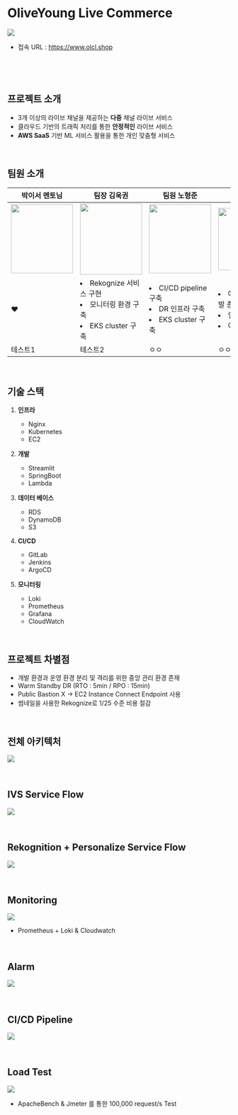 # OliveYoung Live Commerce 

<img src="https://github.com/nhj7804/Oliveyoung-LiveStream/blob/main/images/Project-Logo.png">

- 접속 URL : https://www.olcl.shop

&nbsp;

&nbsp;

## 프로젝트 소개

- 3개 이상의 라이브 채널을 제공하는 **다중** 채널 라이브 서비스
- 클라우드 기반의 트래픽 처리를 통한 **안정적인** 라이브 서비스
- **AWS SaaS** 기반 ML 서비스 활용을 통한 개인 맞춤형 서비스

&nbsp;

## 팀원 소개

| 박이서 멘토님 | 팀장 김욱권 | 팀원 노형준 | 팀원 최예빈 | 팀원 최유정 | 팀원 송민기 |
|---|---|---|---|---|---|
| <img src="https://github.com/nhj7804/Oliveyoung-LiveStream/blob/main/images/iseo.png" width="140px" height="155px"> | <img src="https://github.com/nhj7804/Oliveyoung-LiveStream/blob/main/images/wookkwon.png" width="140px" height="160px"> | <img src="https://github.com/nhj7804/Oliveyoung-LiveStream/blob/main/images/NOH.png" width="140px" height="155px"> | <img src="https://github.com/nhj7804/Oliveyoung-LiveStream/blob/main/images/Yebin.png" width="140px" height="140px"> | <img src="https://github.com/nhj7804/Oliveyoung-LiveStream/blob/main/images/Youjeong.png" width="140px" height="130px"> | <img src="https://github.com/nhj7804/Oliveyoung-LiveStream/blob/main/images/minki.png" width="140px" height="120px"> |
| ❤️ | <li>Rekognize 서비스 구현</li><li>모니터링 환경 구축</li><li>EKS cluster 구축</li> |<li>CI/CD pipeline 구축</li><li>DR 인프라 구축</li><li>EKS cluster 구축</li>|<li>애플리케이션 개발 총괄</li><li>인프라 비용 산정</li><li>아키텍처 고도화</li>|<li>EKS cluster 구축</li><li>모니터링 환경, 대시보드 구축</li><li>Personalize 서비스 구현</li>|<li>IVS 서비스 구현</li><li>Lambda 자동화 서비스 구축</li><li>예산 및 알림 서비스 구현</li>|
| 테스트1 | 테스트2 | ㅇㅇ | ㅇㅇ | ㅇㅇ | ㅇㅇ |

&nbsp;

## 기술 스택
1. **인프라**
   - Nginx
   - Kubernetes
   - EC2
  
2. **개발**
   - Streamlit
   - SpringBoot
   - Lambda
  
3. **데이터 베이스**
   - RDS
   - DynamoDB
   - S3
  
4. **CI/CD**
   - GitLab
   - Jenkins
   - ArgoCD
  
5. **모니터링**
   - Loki
   - Prometheus
   - Grafana
   - CloudWatch

&nbsp;

## 프로젝트 차별점

- 개발 환경과 운영 환경 분리 및 격리를 위한 중앙 관리 환경 존재
- Warm Standby DR (RTO : 5min / RPO : 15min)
- Public Bastion X → EC2 Instance Connect Endpoint 사용
- 썸네일을 사용한 Rekognize로 1/25 수준 비용 절감

&nbsp;

## 전체 아키텍처

<img src="https://github.com/nhj7804/Oliveyoung-LiveStream/blob/main/images/main-archi.png">

&nbsp;

## IVS Service Flow

<img src="https://github.com/nhj7804/Oliveyoung-LiveStream/blob/main/images/IVS-service.png">

&nbsp;

## Rekognition + Personalize Service Flow

<img src="https://github.com/nhj7804/Oliveyoung-LiveStream/blob/main/images/Reko+Personalize.png">

&nbsp;

## Monitoring

<img src="https://github.com/nhj7804/Oliveyoung-LiveStream/blob/main/images/Grafana.png">

- Prometheus + Loki & Cloudwatch

&nbsp;

## Alarm

<img src="https://github.com/nhj7804/Oliveyoung-LiveStream/blob/main/images/Alarm.png">

&nbsp;

## CI/CD Pipeline

<img src="https://github.com/nhj7804/Oliveyoung-LiveStream/blob/main/images/CICD.png">

&nbsp;

## Load Test

<img src="https://github.com/nhj7804/Oliveyoung-LiveStream/blob/main/images/LoadTest.png">

- ApacheBench & Jmeter 를 통한 100,000 request/s Test

